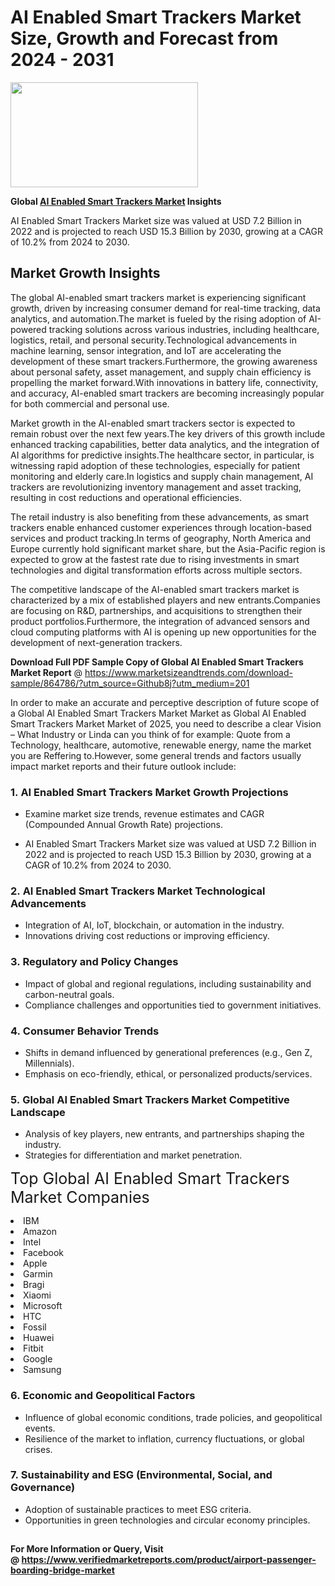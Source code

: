 <H1>AI Enabled Smart Trackers Market Size, Growth and Forecast from 2024 - 2031</H1><img class="aligncenter size-medium wp-image-584254" src="https://thirdeyenews.in/wp-content/uploads/2024/09/Global-Market-Research-300x168.jpeg" alt="" width="300" height="168" /><p><strong>Global&nbsp;<a href="https://www.marketsizeandtrends.com/download-sample/864786/?utm_source=Github8j?utm_medium=201">AI Enabled Smart Trackers Market</a> Insights</strong></p><p>AI Enabled Smart Trackers Market size was valued at USD 7.2 Billion in 2022 and is projected to reach USD 15.3 Billion by 2030, growing at a CAGR of 10.2% from 2024 to 2030.</p><p><h2>Market Growth Insights</h2> <p>The global AI-enabled smart trackers market is experiencing significant growth, driven by increasing consumer demand for real-time tracking, data analytics, and automation.The market is fueled by the rising adoption of AI-powered tracking solutions across various industries, including healthcare, logistics, retail, and personal security.Technological advancements in machine learning, sensor integration, and IoT are accelerating the development of these smart trackers.Furthermore, the growing awareness about personal safety, asset management, and supply chain efficiency is propelling the market forward.With innovations in battery life, connectivity, and accuracy, AI-enabled smart trackers are becoming increasingly popular for both commercial and personal use.</p> <p>Market growth in the AI-enabled smart trackers sector is expected to remain robust over the next few years.The key drivers of this growth include enhanced tracking capabilities, better data analytics, and the integration of AI algorithms for predictive insights.The healthcare sector, in particular, is witnessing rapid adoption of these technologies, especially for patient monitoring and elderly care.In logistics and supply chain management, AI trackers are revolutionizing inventory management and asset tracking, resulting in cost reductions and operational efficiencies.</p> <p>The retail industry is also benefiting from these advancements, as smart trackers enable enhanced customer experiences through location-based services and product tracking.In terms of geography, North America and Europe currently hold significant market share, but the Asia-Pacific region is expected to grow at the fastest rate due to rising investments in smart technologies and digital transformation efforts across multiple sectors.</p> <p>The competitive landscape of the AI-enabled smart trackers market is characterized by a mix of established players and new entrants.Companies are focusing on R&D, partnerships, and acquisitions to strengthen their product portfolios.Furthermore, the integration of advanced sensors and cloud computing platforms with AI is opening up new opportunities for the development of next-generation trackers.</p> <p><span class=""><strong>Download Full PDF Sample Copy of Global AI Enabled Smart Trackers Market Report</strong> @ <a href="https://www.marketsizeandtrends.com/download-sample/864786/?utm_source=Github8j?utm_medium=201" target="_blank">https://www.marketsizeandtrends.com/download-sample/864786/?utm_source=Github8j?utm_medium=201</a></span></p><p>In order to make an accurate and perceptive description of future scope of a Global&nbsp;AI Enabled Smart Trackers Market Market as Global&nbsp;AI Enabled Smart Trackers Market Market of 2025, you need to describe a clear Vision &ndash; What Industry or Linda can you think of for example: Quote from a Technology, healthcare, automotive, renewable energy, name the market you are Reffering to.However, some general trends and factors usually impact market reports and their future outlook include:</p><h3>1.&nbsp;<strong>AI Enabled Smart Trackers Market Growth Projections</strong></h3><ul><li>Examine market size trends, revenue estimates and CAGR (Compounded Annual Growth Rate) projections.</li><li><p>AI Enabled Smart Trackers Market size was valued at USD 7.2 Billion in 2022 and is projected to reach USD 15.3 Billion by 2030, growing at a CAGR of 10.2% from 2024 to 2030.</p></li></ul><h3>2.&nbsp;<strong>AI Enabled Smart Trackers Market Technological Advancements</strong></h3><ul><li>Integration of AI, IoT, blockchain, or automation in the industry.</li><li>Innovations driving cost reductions or improving efficiency.</li></ul><h3>3.&nbsp;<strong>Regulatory and Policy Changes</strong></h3><ul><li>Impact of global and regional regulations, including sustainability and carbon-neutral goals.</li><li>Compliance challenges and opportunities tied to government initiatives.</li></ul><h3>4.&nbsp;<strong>Consumer Behavior Trends</strong></h3><ul><li>Shifts in demand influenced by generational preferences (e.g., Gen Z, Millennials).</li><li>Emphasis on eco-friendly, ethical, or personalized products/services.</li></ul><h3>5.&nbsp;<strong>Global AI Enabled Smart Trackers Market Competitive Landscape</strong></h3><ul><li>Analysis of key players, new entrants, and partnerships shaping the industry.</li><li>Strategies for differentiation and market penetration.</li></ul><p data-pm-slice="1 1 []"><span style="color: inherit; font-family: inherit; font-size: 25px;">Top Global AI Enabled Smart Trackers Market Companies</span></p><div class="" data-test-id=""><p><li>IBM</li><li> Amazon</li><li> Intel</li><li> Facebook</li><li> Apple</li><li> Garmin</li><li> Bragi</li><li> Xiaomi</li><li> Microsoft</li><li> HTC</li><li> Fossil</li><li> Huawei</li><li> Fitbit</li><li> Google</li><li> Samsung</li></p></div><h3>6.&nbsp;<strong>Economic and Geopolitical Factors</strong></h3><ul><li>Influence of global economic conditions, trade policies, and geopolitical events.</li><li>Resilience of the market to inflation, currency fluctuations, or global crises.</li></ul><h3>7.&nbsp;<strong>Sustainability and ESG (Environmental, Social, and Governance)</strong></h3><ul><li>Adoption of sustainable practices to meet ESG criteria.</li><li>Opportunities in green technologies and circular economy principles.</li></ul><h2><strong style="font-size: 14px;">For More Information or Query, Visit @&nbsp;</strong><a style="background-color: #ffffff; font-size: 14px;" href="https://www.marketsizeandtrends.com/report/ai-enabled-smart-trackers-market/" target="_blank">https://www.verifiedmarketreports.com/product/airport-passenger-boarding-bridge-market</a></h2>